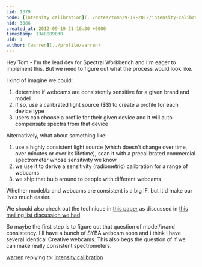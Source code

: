 ```yaml
---
cid: 1379
node: [intensity calibration](../notes/tomh/9-19-2012/intensity-calibration)
nid: 3886
created_at: 2012-09-19 21:10:30 +0000
timestamp: 1348089030
uid: 1
author: [warren](../profile/warren)
---
```


Hey Tom - I'm the lead dev for Spectral Workbench and I'm eager to implement this. But we need to figure out what the process would look like. 

I kind of imagine we could:

1. determine if webcams are consistently sensitive for a given brand and model
1. if so, use a calibrated light source ($$) to create a profile for each device type
1. users can choose a profile for their given device and it will auto-compensate spectra from that device

Alternatively, what about something like:

1. use a highly consistent light source (which doesn't change over time, over minutes or over its lifetime), scan it with a precalibrated commercial spectrometer whose sensitivity we know
1. we use it to derive a sensitivity (radiometric) calibration for a range of webcams 
1. we ship that bulb around to people with different webcams

Whether model/brand webcams are consistent is a big IF, but it'd make our lives much easier.

We should also check out the technique in [this paper](http://www.cg.tuwien.ac.at/research/publications/2012/Habel_2012_PSP/Habel_2012_PSP-Publication.pdf) as discussed in [this mailing list discussion we had](https://groups.google.com/forum/?fromgroups=#!topic/publiclaboratory/NZJOSeLlZPw)

So maybe the first step is to figure out that question of model/brand consistency. I'll have a bunch of SYBA webcam soon and i think i have several identical Creative webcams. This also begs the question of if we can make really consistent spectrometers.

[warren](../profile/warren) replying to: [intensity calibration](../notes/tomh/9-19-2012/intensity-calibration)

